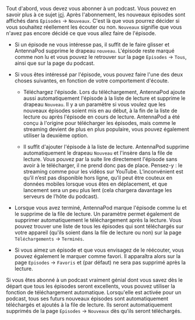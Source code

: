 Tout d'abord, vous devez vous abonner à un podcast. Vous pouvez en savoir plus à ce sujet [ici](/documentation/getting-started/subscribe). Après l'abonnement, les nouveaux épisodes sont affichés dans `Episodes` → `Nouveaux`. C'est là que vous pourrez décider si vous souhaitez réellement les écouter ou non. `Nouveaux` signifie que vous n'avez pas encore décidé ce que vous allez faire de l'épisode.

- Si un épisode ne vous intéresse pas, il suffit de le faire glisser et AntennaPod supprime le drapeau `nouveau`. L'épisode reste marqué comme non lu et vous pouvez le retrouver sur la page `Episodes` → `Tous`, ainsi que sur la page du podcast.

- Si vous êtes intéressé par l'épisode, vous pouvez faire l'une des deux choses suivantes, en fonction de votre comportement d'écoute.

   - Téléchargez l'épisode. Lors du téléchargement, AntennaPod ajoute aussi automatiquement l'épisode à la liste de lecture et supprime le drapeau `Nouveau`. Il y a un paramètre si vous voulez que les nouveaux épisodes soient mis en au début, à la fin de la liste de lecture ou après l'épisode en cours de lecture. AntennaPod a été conçu à l'origine pour télécharger les épisodes, mais comme le streaming devient de plus en plus populaire, vous pouvez également utiliser la deuxième option.

   - Il suffit d'ajouter l'épisode à la liste de lecture. AntennaPod supprime automatiquement le drapeau `Nouveau` et l'insère dans la file de lecture. Vous pouvez par la suite lire directement l'épisode sans avoir à le télécharger, il ne prend donc pas de place. Pensez-y : le streaming comme pour les vidéos sur YouTube. L’inconvénient est qu’il n’est pas disponible hors ligne, qu’il peut être couteux en données mobiles lorsque vous êtes en déplacement, et que lancement sera un peu plus lent (cela chargera davantage les serveurs de l’hôte du podcast).

- Lorsque vous avez terminé, AntennaPod marque l'épisode comme lu et le supprime de la file de lecture. Un paramètre permet également de supprimer automatiquement le téléchargement après la lecture. Vous pouvez trouver une liste de tous les épisodes qui sont téléchargés sur votre appareil (qu'ils soient dans la file de lecture ou non) sur la page `Téléchargements` → `Terminés`.

- Si vous aimez un épisode et que vous envisagez de le réécouter, vous pouvez également le marquer comme favori. Il apparaîtra alors sur la page `Episodes` → `Favoris` et (par défaut) ne sera pas supprimé après la lecture.

Si vous êtes abonné à un podcast vraiment génial dont vous savez dès le départ que tous les épisodes seront excellents, vous pouvez utiliser la fonction de téléchargement automatique. Lorsqu'elle est activée pour un podcast, tous ses futurs nouveaux épisodes sont automatiquement téléchargés et ajoutés à la file de lecture. Ils seront automatiquement supprimés de la page `Episodes` → `Nouveaux` dès qu'ils seront téléchargés.
